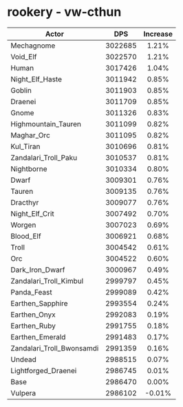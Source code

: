 # rookery - vw-cthun
| Actor | DPS | Increase |
|---|:---:|:---:|
|Mechagnome|3022685|1.21%|
|Void_Elf|3022570|1.21%|
|Human|3017426|1.04%|
|Night_Elf_Haste|3011942|0.85%|
|Goblin|3011903|0.85%|
|Draenei|3011709|0.85%|
|Gnome|3011326|0.83%|
|Highmountain_Tauren|3011099|0.82%|
|Maghar_Orc|3011095|0.82%|
|Kul_Tiran|3010696|0.81%|
|Zandalari_Troll_Paku|3010537|0.81%|
|Nightborne|3010334|0.80%|
|Dwarf|3009301|0.76%|
|Tauren|3009135|0.76%|
|Dracthyr|3009077|0.76%|
|Night_Elf_Crit|3007492|0.70%|
|Worgen|3007023|0.69%|
|Blood_Elf|3006921|0.68%|
|Troll|3004542|0.61%|
|Orc|3004522|0.60%|
|Dark_Iron_Dwarf|3000967|0.49%|
|Zandalari_Troll_Kimbul|2999797|0.45%|
|Panda_Feast|2999089|0.42%|
|Earthen_Sapphire|2993554|0.24%|
|Earthen_Onyx|2992083|0.19%|
|Earthen_Ruby|2991755|0.18%|
|Earthen_Emerald|2991483|0.17%|
|Zandalari_Troll_Bwonsamdi|2991359|0.16%|
|Undead|2988515|0.07%|
|Lightforged_Draenei|2986745|0.01%|
|Base|2986470|0.00%|
|Vulpera|2986102|-0.01%|
